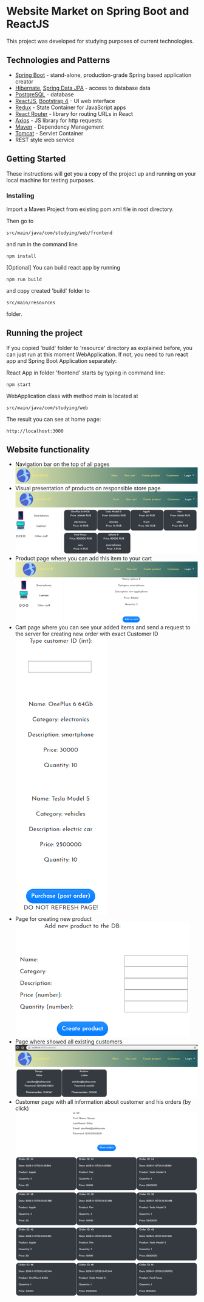 # Website Market on Spring Boot and ReactJS

This project was developed for studying purposes of current technologies. 

## Technologies and Patterns

* [Spring Boot](http://spring.io/projects/spring-boot) - stand-alone, production-grade Spring based application creator
* [Hibernate](http://hibernate.org/), [Spring Data JPA](http://spring.io/projects/spring-data-jpa#overview) - access to database data
* [PostgreSQL](https://www.postgresql.org/) - database
* [ReactJS](https://reactjs.org/), [Bootstrap 4](https://getbootstrap.com/) - UI web interface
* [Redux](https://redux.js.org/) - State Container for JavaScript apps
* [React Router](https://reacttraining.com/react-router/web/guides/quick-start) - library for routing URLs in React
* [Axios](https://github.com/axios/axios) - JS library for http requests
* [Maven](https://maven.apache.org/) - Dependency Management
* [Tomcat](http://tomcat.apache.org/) - Servlet Container
* REST style web service




## Getting Started

These instructions will get you a copy of the project up and running on your local machine for testing purposes. 

### Installing

Import a Maven Project from existing pom.xml file in root directory.

Then go to 
```
src/main/java/com/studying/web/frontend
```
 and run in the command line
```
npm install
```

[Optional] You can build react app by running 
```
npm run build
```

and copy created 'build' folder to 
```
src/main/resources
```
folder.

## Running the project
If you copied 'build' folder to 'resource' directory as explained before, you can just run at this moment WebApplication.
If not, you need to run react app and Spring Boot Application separately:

React App in folder 'frontend' starts by typing in command line:
```
npm start
```
WebApplication class with method main is located at 
```
src/main/java/com/studying/web
```

The result you can see at home page:
```
http://localhost:3000
```

## Website functionality

* Navigation bar on the top of all pages
![navbar](screenshots/navbar.png)
* Visual presentation of products on responsible store page
![Products](screenshots/store-page.png)
* Product page where you can add this item to your cart
![Product Page](screenshots/product-page.png)
* Cart page where you can see your added items and send a request to the server for creating new order with exact Customer ID
![Cart](screenshots/cart.png)
* Page for creating new product
![Create Product](screenshots/create-product-page.png)
* Page where showed all existing customers
![Customers](screenshots/customers-page.png)
* Customer page with all information about customer and his orders (by click)
![Customer page with orders](screenshots/customer-page.png)